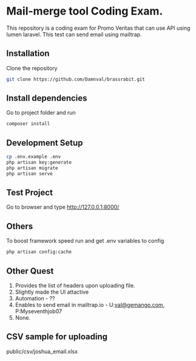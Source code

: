 
# Mail-merge tool Coding Exam.

This repository is a coding exam for Promo Veritas that can use API using lumen laravel. This test can send email using mailtrap.

## Installation

Clone the repository 

```bash
git clone https://github.com/Damnval/brassrabit.git
```

## Install dependencies

Go to project folder and run 

```bash
composer install
```

## Development Setup

```bash
cp .env.example .env
php artisan key:generate
php artisan migrate
php artisan serve
```

## Test Project

Go to browser and type http://127.0.0.1:8000/

## Others

To boost framework speed run and get .env variables to config

```bash
php artisan config:cache
```

## Other Quest

1. Provides the list of headers upon uploading file.
2. Slightly made the UI attactive
3. Automation - ??
4. Enables to send email in mailtrap.io - U:val@gemango.com, P:Myseventhjob07
5. None.

## CSV sample for uploading

public/csv/joshua_email.xlsx
